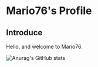 # Mario76's Profile
## Introduce
Hello, and welcome to Mario76. 

![Anurag's GitHub stats](https://github-readme-stats.vercel.app/api?username=anuraghazra&theme=dark&show_icons=true)
